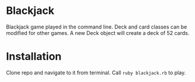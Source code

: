 # Blackjack

Blackjack game played in the command line. Deck and card classes can be modified for other games. A new Deck object will create a deck of 52 cards.

# Installation

Clone repo and navigate to it from terminal. Call `ruby blackjack.rb` to play.
